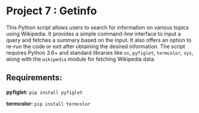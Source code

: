 # Project 7 : Getinfo

This Python script allows users to search for information on various topics using Wikipedia. It provides a simple command-line interface to input a query and fetches a summary based on the input. It also offers an option to re-run the code or exit after obtaining the desired information. The script requires Python 3.6+ and standard libraries like `os`, `pyfiglet`, `termcolor`, `sys`, along with the `wikipedia` module for fetching Wikipedia data.

## Requirements:
**pyfiglet:** `pip install pyfiglet`

**termcolor:** `pip install termcolor`
